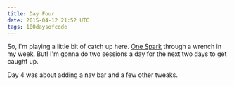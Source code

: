 ```yaml
---
title: Day Four
date: 2015-04-12 21:52 UTC
tags: 100daysofcode
---
```


So, I'm playing a little bit of catch up here. [One Spark](http://beonespark.com) through a wrench in my week. But! I'm gonna do two sessions a day for the next two days to get caught up.

Day 4 was about adding a nav bar and a few other tweaks.
